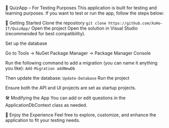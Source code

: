 🧪 QuizApp – For Testing Purposes
This application is built for testing and learning purposes. If you want to test or run the app, follow the steps below:

🚀 Getting Started
Clone the repository
`git clone https://github.com/XuHo-IT/QuizApp/`
Open the project
Open the solution in Visual Studio (recommended for best compatibility).

Set up the database

Go to Tools → NuGet Package Manager → Package Manager Console

Run the following command to add a migration (you can name it anything you like):
`Add-Migration addNewDb`

Then update the database:
`Update-Database`
Run the project

Ensure both the API and UI projects are set as startup projects.

🛠 Modifying the App
You can add or edit questions in the ApplicationDbContext class as needed.

🎉 Enjoy the Experience
Feel free to explore, customize, and enhance the application to fit your testing needs.
